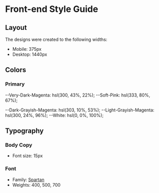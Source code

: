 # Front-end Style Guide

## Layout

The designs were created to the following widths:

- Mobile: 375px
- Desktop: 1440px

## Colors

### Primary

--Very-Dark-Magenta: hsl(300, 43%, 22%);
--Soft-Pink: hsl(333, 80%, 67%);



--Dark-Grayish-Magenta: hsl(303, 10%, 53%);
--Light-Grayish-Magenta: hsl(300, 24%, 96%);
--White: hsl(0, 0%, 100%);

## Typography

### Body Copy

- Font size: 15px

### Font

- Family: [Spartan](https://fonts.google.com/specimen/Spartan)
- Weights: 400, 500, 700
